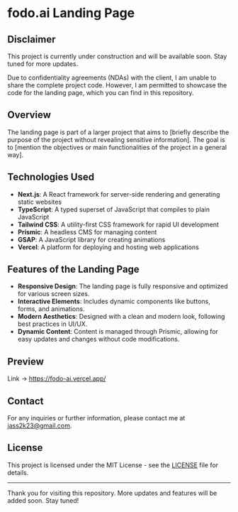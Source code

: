 # fodo.ai Landing Page

## Disclaimer
This project is currently under construction and will be available soon. Stay tuned for more updates.

Due to confidentiality agreements (NDAs) with the client, I am unable to share the complete project code. However, I am permitted to showcase the code for the landing page, which you can find in this repository.

## Overview
The landing page is part of a larger project that aims to [briefly describe the purpose of the project without revealing sensitive information]. The goal is to [mention the objectives or main functionalities of the project in a general way].

## Technologies Used
- **Next.js**: A React framework for server-side rendering and generating static websites
- **TypeScript**: A typed superset of JavaScript that compiles to plain JavaScript
- **Tailwind CSS**: A utility-first CSS framework for rapid UI development
- **Prismic**: A headless CMS for managing content
- **GSAP**: A JavaScript library for creating animations
- **Vercel**: A platform for deploying and hosting web applications

## Features of the Landing Page
- **Responsive Design**: The landing page is fully responsive and optimized for various screen sizes.
- **Interactive Elements**: Includes dynamic components like buttons, forms, and animations.
- **Modern Aesthetics**: Designed with a clean and modern look, following best practices in UI/UX.
- **Dynamic Content**: Content is managed through Prismic, allowing for easy updates and changes without code modifications.

## Preview
Link -> https://fodo-ai.vercel.app/

## Contact
For any inquiries or further information, please contact me at jass2k23@gmail.com.

## License
This project is licensed under the MIT License - see the [LICENSE](LICENSE) file for details.

---

Thank you for visiting this repository. More updates and features will be added soon. Stay tuned!
